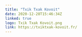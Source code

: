 ```yaml
---
title: "Txik Txak Kovoit"
date: 2020-12-28T15:46:34Z
linked: true
logo: Txik Txak Kovoit.png
link: https://txiktxak-kovoit.fr/
---
```

